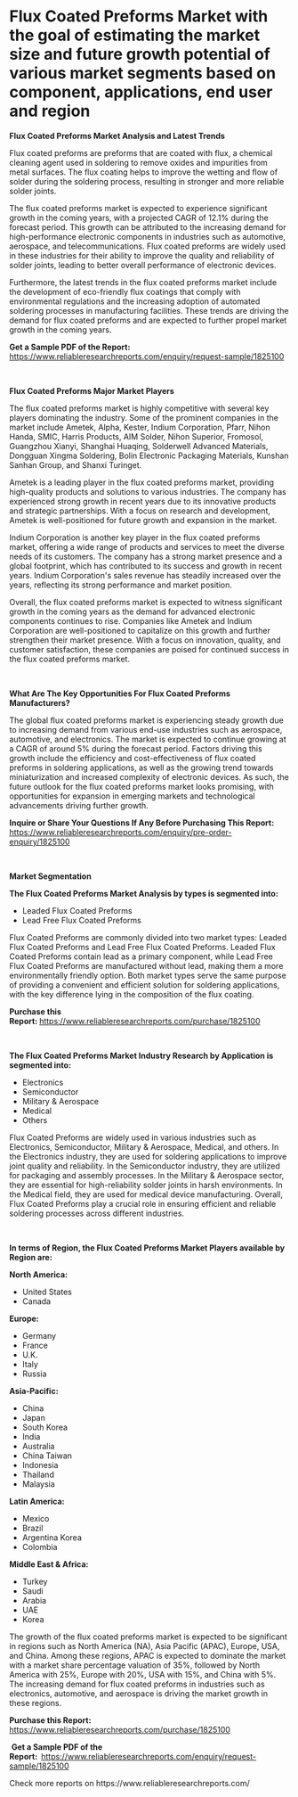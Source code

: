 <p><h1>Flux Coated Preforms Market with the goal of estimating the market size and future growth potential of various market segments based on component, applications, end user and region</h1></p><p><strong>Flux Coated Preforms Market Analysis and Latest Trends</strong></p>
<p><p>Flux coated preforms are preforms that are coated with flux, a chemical cleaning agent used in soldering to remove oxides and impurities from metal surfaces. The flux coating helps to improve the wetting and flow of solder during the soldering process, resulting in stronger and more reliable solder joints.</p><p>The flux coated preforms market is expected to experience significant growth in the coming years, with a projected CAGR of 12.1% during the forecast period. This growth can be attributed to the increasing demand for high-performance electronic components in industries such as automotive, aerospace, and telecommunications. Flux coated preforms are widely used in these industries for their ability to improve the quality and reliability of solder joints, leading to better overall performance of electronic devices.</p><p>Furthermore, the latest trends in the flux coated preforms market include the development of eco-friendly flux coatings that comply with environmental regulations and the increasing adoption of automated soldering processes in manufacturing facilities. These trends are driving the demand for flux coated preforms and are expected to further propel market growth in the coming years.</p></p>
<p><strong>Get a Sample PDF of the Report:&nbsp;</strong> <a href="https://www.reliableresearchreports.com/enquiry/request-sample/1825100">https://www.reliableresearchreports.com/enquiry/request-sample/1825100</a></p>
<p>&nbsp;</p>
<p><strong>Flux Coated Preforms Major Market Players</strong></p>
<p><p>The flux coated preforms market is highly competitive with several key players dominating the industry. Some of the prominent companies in the market include Ametek, Alpha, Kester, Indium Corporation, Pfarr, Nihon Handa, SMIC, Harris Products, AIM Solder, Nihon Superior, Fromosol, Guangzhou Xianyi, Shanghai Huaqing, Solderwell Advanced Materials, Dongguan Xingma Soldering, Bolin Electronic Packaging Materials, Kunshan Sanhan Group, and Shanxi Turinget.</p><p>Ametek is a leading player in the flux coated preforms market, providing high-quality products and solutions to various industries. The company has experienced strong growth in recent years due to its innovative products and strategic partnerships. With a focus on research and development, Ametek is well-positioned for future growth and expansion in the market.</p><p>Indium Corporation is another key player in the flux coated preforms market, offering a wide range of products and services to meet the diverse needs of its customers. The company has a strong market presence and a global footprint, which has contributed to its success and growth in recent years. Indium Corporation's sales revenue has steadily increased over the years, reflecting its strong performance and market position.</p><p>Overall, the flux coated preforms market is expected to witness significant growth in the coming years as the demand for advanced electronic components continues to rise. Companies like Ametek and Indium Corporation are well-positioned to capitalize on this growth and further strengthen their market presence. With a focus on innovation, quality, and customer satisfaction, these companies are poised for continued success in the flux coated preforms market.</p></p>
<p>&nbsp;</p>
<p><strong>What Are The Key Opportunities For Flux Coated Preforms Manufacturers?</strong></p>
<p><p>The global flux coated preforms market is experiencing steady growth due to increasing demand from various end-use industries such as aerospace, automotive, and electronics. The market is expected to continue growing at a CAGR of around 5% during the forecast period. Factors driving this growth include the efficiency and cost-effectiveness of flux coated preforms in soldering applications, as well as the growing trend towards miniaturization and increased complexity of electronic devices. As such, the future outlook for the flux coated preforms market looks promising, with opportunities for expansion in emerging markets and technological advancements driving further growth.</p></p>
<p><strong>Inquire or Share Your Questions If Any Before Purchasing This Report:</strong> <a href="https://www.reliableresearchreports.com/enquiry/pre-order-enquiry/1825100">https://www.reliableresearchreports.com/enquiry/pre-order-enquiry/1825100</a></p>
<p>&nbsp;</p>
<p><strong>Market Segmentation</strong></p>
<p><strong>The Flux Coated Preforms Market Analysis by types is segmented into:</strong></p>
<p><ul><li>Leaded Flux Coated Preforms</li><li>Lead Free Flux Coated Preforms</li></ul></p>
<p><p>Flux Coated Preforms are commonly divided into two market types: Leaded Flux Coated Preforms and Lead Free Flux Coated Preforms. Leaded Flux Coated Preforms contain lead as a primary component, while Lead Free Flux Coated Preforms are manufactured without lead, making them a more environmentally friendly option. Both market types serve the same purpose of providing a convenient and efficient solution for soldering applications, with the key difference lying in the composition of the flux coating.</p></p>
<p><strong>Purchase this Report:&nbsp;</strong><a href="https://www.reliableresearchreports.com/purchase/1825100">https://www.reliableresearchreports.com/purchase/1825100</a></p>
<p>&nbsp;</p>
<p><strong>The Flux Coated Preforms Market Industry Research by Application is segmented into:</strong></p>
<p><ul><li>Electronics</li><li>Semiconductor</li><li>Military & Aerospace</li><li>Medical</li><li>Others</li></ul></p>
<p><p>Flux Coated Preforms are widely used in various industries such as Electronics, Semiconductor, Military & Aerospace, Medical, and others. In the Electronics industry, they are used for soldering applications to improve joint quality and reliability. In the Semiconductor industry, they are utilized for packaging and assembly processes. In the Military & Aerospace sector, they are essential for high-reliability solder joints in harsh environments. In the Medical field, they are used for medical device manufacturing. Overall, Flux Coated Preforms play a crucial role in ensuring efficient and reliable soldering processes across different industries.</p></p>
<p>&nbsp;</p>
<p><strong>In terms of Region, the Flux Coated Preforms Market Players available by Region are:</strong></p>
<p>
    <p> <strong> North America: </strong>
        <ul>
            <li>United States</li>
            <li>Canada</li>
        </ul>
        </p> 
    <p> <strong> Europe: </strong>
        <ul>
            <li>Germany</li>
            <li>France</li>
            <li>U.K.</li>
            <li>Italy</li>
            <li>Russia</li>
        </ul>
        </p> 
    <p> <strong> Asia-Pacific: </strong>
        <ul>
            <li>China</li>
            <li>Japan</li>
            <li>South Korea</li>
            <li>India</li>
            <li>Australia</li>
            <li>China Taiwan</li>
            <li>Indonesia</li>
            <li>Thailand</li>
            <li>Malaysia</li>
        </ul>
        </p> 
    <p> <strong> Latin America: </strong>
        <ul>
            <li>Mexico</li>
            <li>Brazil</li>
            <li>Argentina Korea</li>
            <li>Colombia</li>
        </ul>
        </p> 
    <p> <strong> Middle East & Africa: </strong>
        <ul>
            <li>Turkey</li>
            <li>Saudi</li>
            <li>Arabia</li>
            <li>UAE</li>
            <li>Korea</li>
        </ul>
    </p>
    </p>
<p><p>The growth of the flux coated preforms market is expected to be significant in regions such as North America (NA), Asia Pacific (APAC), Europe, USA, and China. Among these regions, APAC is expected to dominate the market with a market share percentage valuation of 35%, followed by North America with 25%, Europe with 20%, USA with 15%, and China with 5%. The increasing demand for flux coated preforms in industries such as electronics, automotive, and aerospace is driving the market growth in these regions.</p></p>
<p><strong>Purchase this Report: </strong><a href="https://www.reliableresearchreports.com/purchase/1825100">https://www.reliableresearchreports.com/purchase/1825100</a></p>
<p>&nbsp;<strong>Get a Sample PDF of the Report:&nbsp;&nbsp;</strong><a href="https://www.reliableresearchreports.com/enquiry/request-sample/1825100">https://www.reliableresearchreports.com/enquiry/request-sample/1825100</a></p>
<p><strong></strong></p>
<p>Check more reports on https://www.reliableresearchreports.com/</p>